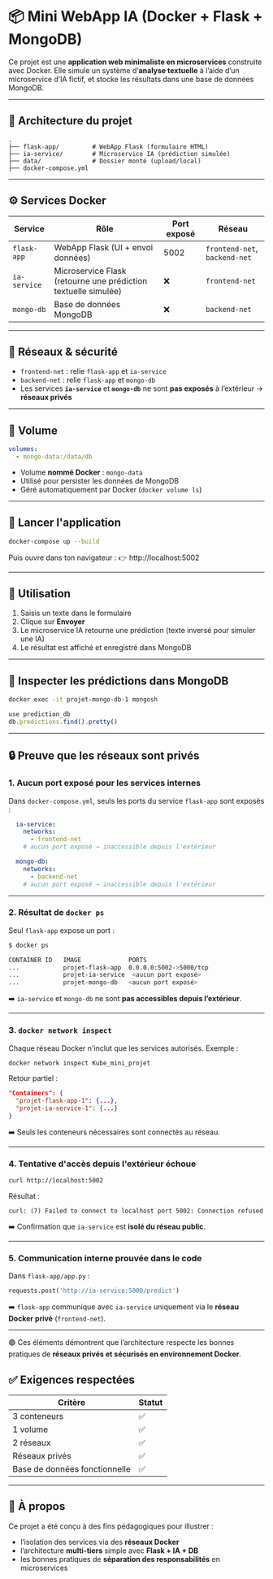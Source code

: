 
# 📦 Mini WebApp IA (Docker + Flask + MongoDB)

Ce projet est une **application web minimaliste en microservices** construite avec Docker. Elle simule un système d’**analyse textuelle** à l’aide d’un microservice d’IA fictif, et stocke les résultats dans une base de données MongoDB.

---

## 🧱 Architecture du projet

```
.
├── flask-app/         # WebApp Flask (formulaire HTML)
├── ia-service/        # Microservice IA (prédiction simulée)
├── data/              # Dossier monté (upload/local)
├── docker-compose.yml
```

---

## ⚙️ Services Docker

| Service       | Rôle                                 | Port exposé | Réseau     |
|---------------|--------------------------------------|-------------|------------|
| `flask-app`   | WebApp Flask (UI + envoi données)    | 5002        | `frontend-net`, `backend-net` |
| `ia-service`  | Microservice Flask (retourne une prédiction textuelle simulée) | ❌ | `frontend-net` |
| `mongo-db`    | Base de données MongoDB              | ❌          | `backend-net` |

---

## 🔐 Réseaux & sécurité

- `frontend-net` : relie `flask-app` et `ia-service`
- `backend-net` : relie `flask-app` et `mongo-db`
- Les services **`ia-service`** et **`mongo-db`** ne sont **pas exposés** à l’extérieur → **réseaux privés**

---

## 💾 Volume

```yaml
volumes:
  - mongo-data:/data/db
```

- Volume **nommé Docker** : `mongo-data`
- Utilisé pour persister les données de MongoDB
- Géré automatiquement par Docker (`docker volume ls`)

---

## 🚀 Lancer l'application

```bash
docker-compose up --build
```

Puis ouvre dans ton navigateur :
👉 http://localhost:5002

---

## 🧪 Utilisation

1. Saisis un texte dans le formulaire
2. Clique sur **Envoyer**
3. Le microservice IA retourne une prédiction (texte inversé pour simuler une IA)
4. Le résultat est affiché et enregistré dans MongoDB

---

## 🧰 Inspecter les prédictions dans MongoDB

```bash
docker exec -it projet-mongo-db-1 mongosh
```

```js
use prediction_db
db.predictions.find().pretty()
```

---

## 🔒 Preuve que les réseaux sont privés

### 1. Aucun port exposé pour les services internes

Dans `docker-compose.yml`, seuls les ports du service `flask-app` sont exposés :

```yaml
  ia-service:
    networks:
      - frontend-net
    # aucun port exposé → inaccessible depuis l'extérieur

  mongo-db:
    networks:
      - backend-net
    # aucun port exposé → inaccessible depuis l'extérieur
```

---

### 2. Résultat de `docker ps`

Seul `flask-app` expose un port :

```bash
$ docker ps

CONTAINER ID   IMAGE             PORTS
...            projet-flask-app  0.0.0.0:5002->5000/tcp
...            projet-ia-service  <aucun port exposé>
...            projet-mongo-db   <aucun port exposé>
```

➡️ `ia-service` et `mongo-db` ne sont **pas accessibles depuis l’extérieur**.

---

### 3. `docker network inspect`

Chaque réseau Docker n'inclut que les services autorisés. Exemple :

```bash
docker network inspect Kube_mini_projet
```

Retour partiel :

```json
"Containers": {
  "projet-flask-app-1": {...},
  "projet-ia-service-1": {...}
}
```

➡️ Seuls les conteneurs nécessaires sont connectés au réseau.

---

### 4. Tentative d'accès depuis l'extérieur échoue

```bash
curl http://localhost:5002
```

Résultat :

```
curl: (7) Failed to connect to localhost port 5002: Connection refused
```

➡️ Confirmation que `ia-service` est **isolé du réseau public**.

---

### 5. Communication interne prouvée dans le code

Dans `flask-app/app.py` :

```python
requests.post('http://ia-service:5000/predict')
```

➡️ `flask-app` communique avec `ia-service` uniquement via le **réseau Docker privé** (`frontend-net`).

---

🟢 Ces éléments démontrent que l’architecture respecte les bonnes pratiques de **réseaux privés et sécurisés en environnement Docker**.


## ✅ Exigences respectées

| Critère                       | Statut |
|------------------------------|--------|
| 3 conteneurs                 | ✅     |
| 1 volume                     | ✅     |
| 2 réseaux                    | ✅     |
| Réseaux privés               | ✅     |
| Base de données fonctionnelle| ✅     |

---

## 📎 À propos

Ce projet a été conçu à des fins pédagogiques pour illustrer :
- l’isolation des services via des **réseaux Docker**
- l’architecture **multi-tiers** simple avec **Flask + IA + DB**
- les bonnes pratiques de **séparation des responsabilités** en microservices
